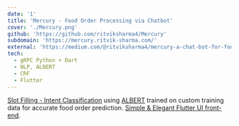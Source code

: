 ```yaml
---
date: '1'
title: 'Mercury - Food Order Processing via Chatbot'
cover: './Mercury.png'
github: 'https://github.com/ritviksharma4/Mercury'
subdomain: 'https://mercury.ritvik-sharma.com/'
external: 'https://medium.com/@ritviksharma4/mercury-a-chat-bot-for-food-order-processing-using-albert-crf-4f644cc6c608'
tech:
  - gRPC Python + Dart
  - NLP, ALBERT
  - CRF
  - Flutter
---
```


[Slot Filling - Intent Classification](https://arxiv.org/pdf/1902.10909.pdf) using [ALBERT](https://arxiv.org/pdf/1909.11942.pdf) trained on custom training data for accurate food order prediction.
[Simple & Elegant Flutter UI front-end](https://github.com/ritviksharma4/ChatBotUI).